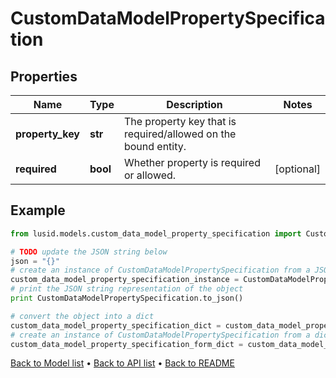 # CustomDataModelPropertySpecification


## Properties
Name | Type | Description | Notes
------------ | ------------- | ------------- | -------------
**property_key** | **str** | The property key that is required/allowed on the bound entity. | 
**required** | **bool** | Whether property is required or allowed. | [optional] 

## Example

```python
from lusid.models.custom_data_model_property_specification import CustomDataModelPropertySpecification

# TODO update the JSON string below
json = "{}"
# create an instance of CustomDataModelPropertySpecification from a JSON string
custom_data_model_property_specification_instance = CustomDataModelPropertySpecification.from_json(json)
# print the JSON string representation of the object
print CustomDataModelPropertySpecification.to_json()

# convert the object into a dict
custom_data_model_property_specification_dict = custom_data_model_property_specification_instance.to_dict()
# create an instance of CustomDataModelPropertySpecification from a dict
custom_data_model_property_specification_form_dict = custom_data_model_property_specification.from_dict(custom_data_model_property_specification_dict)
```
[Back to Model list](../README.md#documentation-for-models) &#8226; [Back to API list](../README.md#documentation-for-api-endpoints) &#8226; [Back to README](../README.md)


